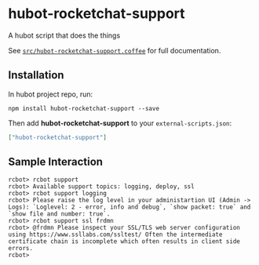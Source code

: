 # hubot-rocketchat-support

A hubot script that does the things

See [`src/hubot-rocketchat-support.coffee`](src/hubot-rocketchat-support.coffee) for full documentation.

## Installation

In hubot project repo, run:

`npm install hubot-rocketchat-support --save`

Then add **hubot-rocketchat-support** to your `external-scripts.json`:

```json
["hubot-rocketchat-support"]
```

## Sample Interaction

```
rcbot> rcbot support
rcbot> Available support topics: logging, deploy, ssl
rcbot> rcbot support logging
rcbot> Please raise the log level in your administartion UI (Admin -> Logs): `Loglevel: 2 - error, info and debug`, `show packet: true` and `show file and number: true`.
rcbot> rcbot support ssl frdmn
rcbot> @frdmn Please inspect your SSL/TLS web server configuration using https://www.ssllabs.com/ssltest/ Often the intermediate certificate chain is incomplete which often results in client side errors.
rcbot>
```
